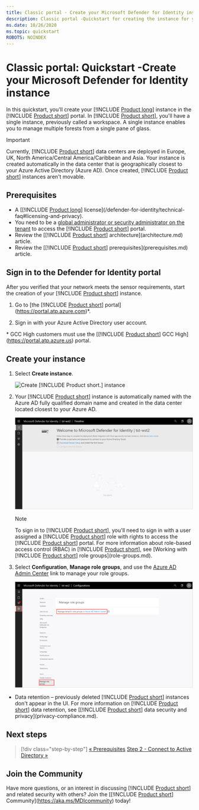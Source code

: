 ```yaml
---
title: Classic portal - Create your Microsoft Defender for Identity instance quickstart
description: Classic portal -Quickstart for creating the instance for your Microsoft Defender for Identity deployment, which is the first step to install Defender for Identity.
ms.date: 10/26/2020
ms.topic: quickstart
ROBOTS: NOINDEX
---
```


# Classic portal: Quickstart -Create your Microsoft Defender for Identity instance

In this quickstart, you'll create your [!INCLUDE [Product long](includes/product-long.md)] instance in the [!INCLUDE [Product short](includes/product-short.md)] portal. In [!INCLUDE [Product short](includes/product-short.md)], you'll have a single instance, previously called a workspace. A single instance enables you to manage multiple forests from a single pane of glass.

> [!IMPORTANT]
> Currently, [!INCLUDE [Product short](includes/product-short.md)] data centers are deployed in Europe, UK, North America/Central America/Caribbean and Asia. Your instance is created automatically in the data center that is geographically closest to your Azure Active Directory (Azure AD). Once created, [!INCLUDE [Product short](includes/product-short.md)] instances aren't movable.

## Prerequisites

- A [[!INCLUDE [Product long](includes/product-long.md)] license](/defender-for-identity/technical-faq#licensing-and-privacy).
- You need to be a [global administrator or security administrator on the tenant](/azure/active-directory/users-groups-roles/directory-assign-admin-roles#available-roles) to access the [!INCLUDE [Product short](includes/product-short.md)] portal.
- Review the [[!INCLUDE [Product short](includes/product-short.md)] architecture](architecture.md) article.
- Review the [[!INCLUDE [Product short](includes/product-short.md)] prerequisites](prerequisites.md) article.

## Sign in to the Defender for Identity portal

After you verified that your network meets the sensor requirements, start the creation of your [!INCLUDE [Product short](includes/product-short.md)] instance.

1. Go to [the [!INCLUDE [Product short](includes/product-short.md)] portal](<https://portal.atp.azure.com>)*.

1. Sign in with your Azure Active Directory user account.

\* GCC High customers must use the [[!INCLUDE [Product short](includes/product-short.md)] GCC High](<https://portal.atp.azure.us>) portal.

## Create your instance

1. Select **Create instance**.

    ![Create [!INCLUDE [Product short.](includes/product-short.md)] instance](media/create-instance.png)

1. Your [!INCLUDE [Product short](includes/product-short.md)] instance is automatically named with the Azure AD fully qualified domain name and created in the data center located closest to your Azure AD.

    ![Azure instance created.](media/instance-created.png)

    > [!NOTE]
    > To sign in to [!INCLUDE [Product short](includes/product-short.md)], you'll need to sign in with a user assigned a [!INCLUDE [Product short](includes/product-short.md)] role with rights to access the [!INCLUDE [Product short](includes/product-short.md)] portal. For more information about role-based access control (RBAC) in [!INCLUDE [Product short](includes/product-short.md)], see [Working with [!INCLUDE [Product short](includes/product-short.md)] role groups](role-groups.md).

1. Select **Configuration**, **Manage role groups**, and use the [Azure AD Admin Center](/azure/active-directory/active-directory-assign-admin-roles-azure-portal) link to manage your role groups.

    ![Manage role groups.](media/creation-manage-role-groups.png)

- Data retention – previously deleted [!INCLUDE [Product short](includes/product-short.md)] instances don't appear in the UI. For more information on [!INCLUDE [Product short](includes/product-short.md)] data retention, see [[!INCLUDE [Product short](includes/product-short.md)] data security and privacy](privacy-compliance.md).

## Next steps

> [!div class="step-by-step"]
> [« Prerequisites](prerequisites.md)
> [Step 2 - Connect to Active Directory »](install-step2.md)

## Join the Community

Have more questions, or an interest in discussing [!INCLUDE [Product short](includes/product-short.md)] and related security with others? Join the [[!INCLUDE [Product short](includes/product-short.md)] Community](<https://aka.ms/MDIcommunity>) today!
